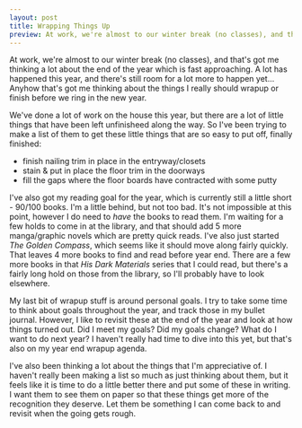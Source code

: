 ```yaml
---
layout: post
title: Wrapping Things Up
preview: At work, we're almost to our winter break (no classes), and that's got me thinking a lot about the end of the year which is fast approaching. A lot has happened this year, and there's still room for a lot more to happen yet... 
---
```


At work, we're almost to our winter break (no classes), and that's got me thinking a lot about the end of the year which is fast approaching. A lot has happened this year, and there's still room for a lot more to happen yet... Anyhow that's got me thinking about the things I really should wrapup or finish before we ring in the new year. 

We've done a lot of work on the house this year, but there are a lot of little things that have been left unfinisheed along the way. So I've been trying to make a list of them to get these little things that are so easy to put off, finally finished:

 - finish nailing trim in place in the entryway/closets
 - stain & put in place the floor trim in the doorways
 - fill the gaps where the floor boards have contracted with some putty

 I've also got my reading goal for the year, which is currently still a little short - 90/100 books. I'm a little behind, but not too bad. It's not impossible at this point, however I do need to *have* the books to read them. I'm waiting for a few holds to come in at the library, and that should add 5 more manga/graphic novels which are pretty quick reads. I've also just started *The Golden Compass*, which seems like it should move along fairly quickly. That leaves 4 more books to find and read before year end. There are a few more books in that *His Dark Materials* series that I could read, but there's a fairly long hold on those from the library, so I'll probably have to look elsewhere. 

 My last bit of wrapup stuff is around personal goals. I try to take some time to think about goals throughout the year, and track those in my bullet journal. However, I like to revisit these at the end of the year and look at how things turned out. Did I meet my goals? Did my goals change? What do I want to do next year? I haven't really had time to dive into this yet, but that's also on my year end wrapup agenda. 

 I've also been thinking a lot about the things that I'm appreciative of. I haven't really been making a list so much as just thinking about them, but it feels like it is time to do a little better there and put some of these in writing. I want them to see them on paper so that these things get more of the recognition they deserve. Let them be something I can come back to and revisit when the going gets rough. 
